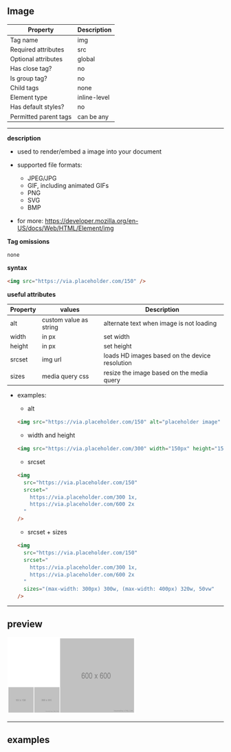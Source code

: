 ## Image

| Property              | Description  |
| --------------------- | ------------ |
| Tag name              | img          |
| Required attributes   | src          |
| Optional attributes   | global       |
| Has close tag?        | no           |
| Is group tag?         | no           |
| Child tags            | none         |
| Element type          | inline-level |
| Has default styles?   | no           |
| Permitted parent tags | can be any   |

---

**description**

- used to render/embed a image into your document
- supported file formats:

  - JPEG/JPG
  - GIF, including animated GIFs
  - PNG
  - SVG
  - BMP

- for more: https://developer.mozilla.org/en-US/docs/Web/HTML/Element/img

**Tag omissions**

```
none
```

**syntax**

```html
<img src="https://via.placeholder.com/150" />
```

**useful attributes**

| Property | values                 | Description                                    |
| -------- | ---------------------- | ---------------------------------------------- |
| alt      | custom value as string | alternate text when image is not loading       |
| width    | in px                  | set width                                      |
| height   | in px                  | set height                                     |
| srcset   | img url                | loads HD images based on the device resolution |
| sizes    | media query css        | resize the image based on the media query      |

- examples:

  - alt

  ```html
  <img src="https://via.placeholder.com/150" alt="placeholder image" />
  ```

  - width and height

  ```html
  <img src="https://via.placeholder.com/300" width="150px" height="150px" />
  ```

  - srcset

  ```html
  <img
    src="https://via.placeholder.com/150"
    srcset="
      https://via.placeholder.com/300 1x,
      https://via.placeholder.com/600 2x
    "
  />
  ```

  - srcset + sizes

  ```html
  <img
    src="https://via.placeholder.com/150"
    srcset="
      https://via.placeholder.com/300 1x,
      https://via.placeholder.com/600 2x
    "
    sizes="(max-width: 300px) 300w, (max-width: 400px) 320w, 50vw"
  />
  ```

---

## preview

<img src="./preview/image.png" width="300px" />

---

## examples

```html

```
